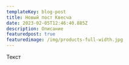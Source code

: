 ```yaml
---
templateKey: blog-post
title: Новый пост Квесча
date: 2023-02-05T12:46:40.885Z
description: Описание
featuredpost: true
featuredimage: /img/products-full-width.jpg
---
```

Т﻿екст